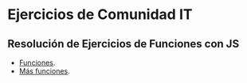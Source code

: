# Ejercicios de Comunidad IT

## Resolución de Ejercicios de Funciones con JS
- [Funciones](https://github.com/laurajuanna/ComIT/blob/master/funciones.md).
- [Más funciones](https://github.com/laurajuanna/ComIT/blob/master/mas-funciones.md).
